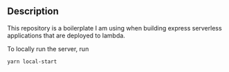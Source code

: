 ## Description

This repository is a boilerplate I am using when building express serverless applications that are deployed to lambda.

To locally run the server, run
```
yarn local-start
```